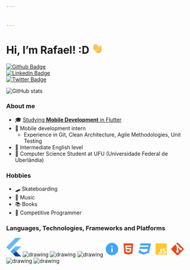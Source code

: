 ```yaml
---


---
```


<h1 id="hi-im-rafael-d">Hi, I’m Rafael! :D <img src="https://github.com/LeonardoYz/LeonardoYz/blob/main/assets/Hi.gif" width="30"></h1>
<p><a href="https://github.com/rafabm90"><img src="https://img.shields.io/badge/-Github-000?style=flat-square&amp;logo=Github&amp;logoColor=white&amp;link=https://github.com/fagnerpsantos" alt="Github Badge"></a><br>
<a href="https://www.linkedin.com/in/rafael-borges-3025b719b/"><img src="https://img.shields.io/badge/-LinkedIn-blue?style=flat-square&amp;logo=Linkedin&amp;logoColor=white&amp;link=https://www.linkedin.com/in/fagnerpsantos/" alt="Linkedin Badge"></a><br>
<a href="https://twitter.com/fael_04"><img src="https://img.shields.io/badge/-Twitter-1ca0f1?style=flat-square&amp;labelColor=1ca0f1&amp;logo=twitter&amp;logoColor=white&amp;link=https://twitter.com/fagnerpsantos" alt="Twitter Badge"></a></p>

![GitHub stats](https://github-readme-stats.vercel.app/api?username=rafabm90&show_icons=true&theme=radical)

<h3 id="about-me">About me</h3>

* :mortar_board: [Studying **Mobile Development** in Flutter](https://github.com/rafabm90)
* :iphone: Mobile development intern
  * Experience in Git, Clean Architecture, Agile Methodologies, Unit Testing 
* :closed_book: Intermediate English level
* :school_satchel: Computer Science Student at UFU (Universidade Federal de Uberlândia)

<h3>Hobbies</h3>

* 🛹 Skateboarding
* 🎸 Music
* 📚 Books
* 🎈 Competitive Programmer

<h3>Languages, Technologies, Frameworks and Platforms</h3>

<span>
<img src="https://github.com/amandewatnitrr/amandewatnitrr/blob/main/imgs/flutter.svg" alt="drawing" width="40"/>
<img src="https://github.com/amandewatnitrr/amandewatnitrr/blob/main/imgs/dart.svg" alt="drawing" width="40"/>
<img src="https://github.com/amandewatnitrr/amandewatnitrr/blob/main/imgs/c.svg" alt="drawing" width="40"/>
<img src="https://github.com/amandewatnitrr/amandewatnitrr/blob/main/imgs/mysql-6.svg" alt="drawing" width="40"/>
<img src="https://github.com/amandewatnitrr/amandewatnitrr/blob/main/imgs/readme.svg" alt="drawing" width="40"/>
<img src="https://github.com/amandewatnitrr/amandewatnitrr/blob/main/imgs/html.svg" alt="drawing" width="40"/>
<img src="https://github.com/amandewatnitrr/amandewatnitrr/blob/main/imgs/css.svg" alt="drawing" width="40"/>
<img src="https://github.com/amandewatnitrr/amandewatnitrr/blob/main/imgs/javascript.svg" alt="drawing" width="40"/>
<img src="https://github.com/amandewatnitrr/amandewatnitrr/blob/main/imgs/git.svg" alt="drawing" width="40"/>
<img src="https://github.com/amandewatnitrr/amandewatnitrr/blob/main/imgs/visual-studio-code.svg" alt="drawing" width="40"/>
<img src="https://github.com/amandewatnitrr/amandewatnitrr/blob/main/imgs/java-4.svg" alt="drawing" width="40"/>
 
  </span>




